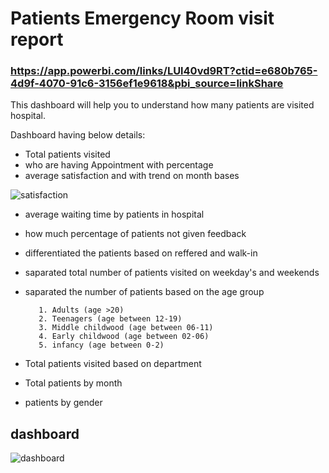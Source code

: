 # Patients Emergency Room visit report
### https://app.powerbi.com/links/LUl40vd9RT?ctid=e680b765-4d9f-4070-91c6-3156ef1e9618&pbi_source=linkShare

This dashboard will help you to understand how many patients are visited hospital.

Dashboard having below details: 

- Total patients visited
- who are having Appointment with percentage
- average satisfaction and with trend on month bases

![satisfaction](https://github.com/user-attachments/assets/6cd5a648-47e0-48cd-83b1-02d2abead150)

- average waiting time by patients in hospital
- how much percentage of patients not given feedback
- differentiated the patients based on reffered and walk-in
- saparated total number of patients visited on weekday's and weekends 
- saparated the number of patients based on the age group 

         1. Adults (age >20)
         2. Teenagers (age between 12-19)
         3. Middle childwood (age between 06-11)
         4. Early childwood (age between 02-06)
         5. infancy (age between 0-2)
- Total patients visited based on department
- Total patients by month
- patients by gender

## dashboard

![dashboard](https://github.com/user-attachments/assets/52303da8-c795-4b09-8976-3bd9d461b55b)
